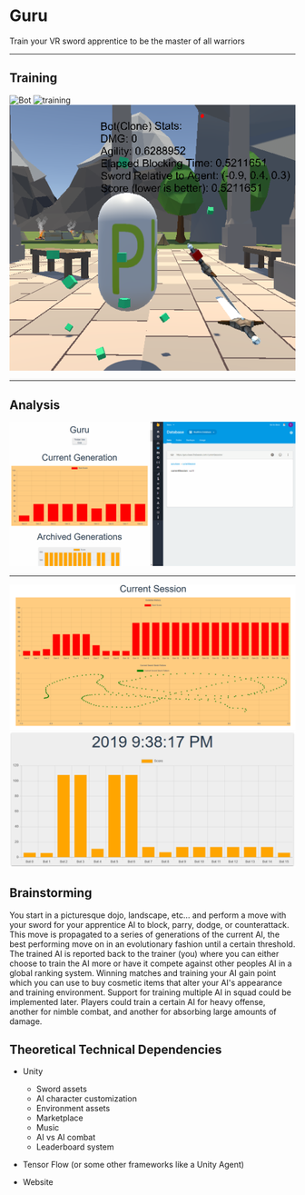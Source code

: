 # Guru
Train your VR sword apprentice to be the master of all warriors

___
## Training

![Bot](bot.gif)
![training](graphTraining.gif)
![Pill](guru2.PNG)

___
## Analysis

![Graph](graph.gif)

___
![CurrentSession](currentSession.PNG)
![ArchivedSession](archivedSession.PNG)

## Brainstorming
You start in a picturesque dojo, landscape, etc... and perform a move with your sword for your apprentice AI to block, parry, dodge, or counterattack. This move is propagated to a series of generations of the current AI, the best performing move on in an evolutionary fashion until a certain threshold. The trained AI is reported back to the trainer (you) where you can either choose to train the AI more or have it compete against other peoples AI in a global ranking system. Winning matches and training your AI gain point which you can use to buy cosmetic items that alter your AI's appearance and training environment. Support for training multiple AI in squad could be implemented later. Players could train a certain AI for heavy offense, another for nimble combat, and another for absorbing large amounts of damage.

## Theoretical Technical Dependencies
* Unity
  * Sword assets
  * AI character customization
  * Environment assets
  * Marketplace
  * Music
  * AI vs AI combat
  * Leaderboard system

* Tensor Flow (or some other frameworks like a Unity Agent)
* Website
